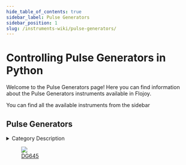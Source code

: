 ```yaml
--- 
hide_table_of_contents: true
sidebar_label: Pulse Generators
sidebar_position: 1
slug: /instruments-wiki/pulse-generators/
---
```


# Controlling Pulse Generators in Python

Welcome to the Pulse Generators page! Here you can find information about the Pulse Generators instruments available in Flojoy.

You can find all the available instruments from the sidebar


## Pulse Generators 

 <details> 
 <summary>Category Description</summary> 
 A pulse generator is either an electronic circuit or a piece of electronic test equipment used to generate rectangular pulses. Pulse generators are used primarily for working with digital circuits; related function generators are used primarily for analog circuits. 
 </details> 

 <div className="flex flex-wrap" style={{ marginLeft: "-40px" }}>


<div className="p-4">

<a href="/instruments-wiki/pulse-generators/stanford-research-systems/dg645">
<figure style={{ width: "185px", height: "200px", objectFit: "scale-down", marginRight: "15px" }}>
<img src="https://res.cloudinary.com/dhopxs1y3/image/upload/e_bgremoval/v1692395096/Instruments/Pulse%20Generators/DG645/file.png" style={{ width: "185px", height: "200px", objectFit: "scale-down", marginRight: "15px" }} />
<figcaption>DG645</figcaption>
</figure>
</a></div>
</div>